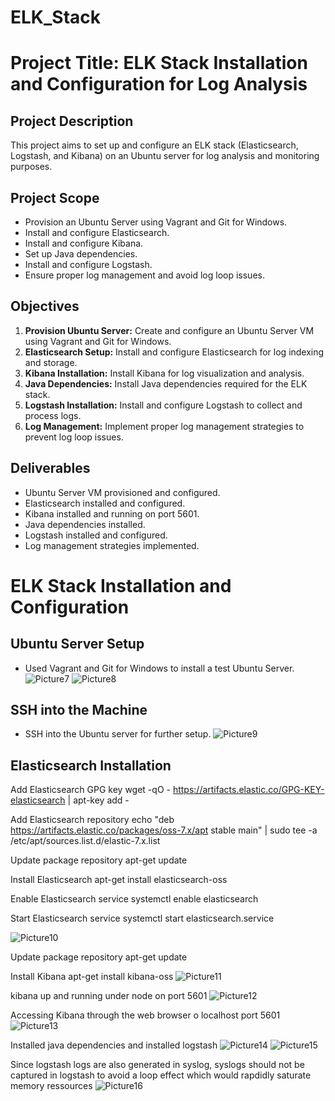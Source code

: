 # ELK_Stack
# Project Title: ELK Stack Installation and Configuration for Log Analysis

## Project Description
This project aims to set up and configure an ELK stack (Elasticsearch, Logstash, and Kibana) on an Ubuntu server for log analysis and monitoring purposes.

## Project Scope
- Provision an Ubuntu Server using Vagrant and Git for Windows.
- Install and configure Elasticsearch.
- Install and configure Kibana.
- Set up Java dependencies.
- Install and configure Logstash.
- Ensure proper log management and avoid log loop issues.

## Objectives
1. **Provision Ubuntu Server:** Create and configure an Ubuntu Server VM using Vagrant and Git for Windows.
2. **Elasticsearch Setup:** Install and configure Elasticsearch for log indexing and storage.
3. **Kibana Installation:** Install Kibana for log visualization and analysis.
4. **Java Dependencies:** Install Java dependencies required for the ELK stack.
5. **Logstash Installation:** Install and configure Logstash to collect and process logs.
6. **Log Management:** Implement proper log management strategies to prevent log loop issues.



## Deliverables
- Ubuntu Server VM provisioned and configured.
- Elasticsearch installed and configured.
- Kibana installed and running on port 5601.
- Java dependencies installed.
- Logstash installed and configured.
- Log management strategies implemented.

# ELK Stack Installation and Configuration

## Ubuntu Server Setup
- Used Vagrant and Git for Windows to install a test Ubuntu Server.
![Picture7](https://github.com/jbdjerhy/ELK_Stack/assets/142699688/eaa95a31-6489-49ce-8e36-acd589cb426d)
![Picture8](https://github.com/jbdjerhy/ELK_Stack/assets/142699688/10e23e02-bd1a-479c-bc5e-2c381dd0d291)

## SSH into the Machine
- SSH into the Ubuntu server for further setup.
![Picture9](https://github.com/jbdjerhy/ELK_Stack/assets/142699688/94a5f8c6-1a7a-4e6b-9966-93b3d48ef6be)
## Elasticsearch Installation

Add Elasticsearch GPG key
wget -qO - https://artifacts.elastic.co/GPG-KEY-elasticsearch | apt-key add -

Add Elasticsearch repository
echo "deb https://artifacts.elastic.co/packages/oss-7.x/apt stable main" | sudo tee -a /etc/apt/sources.list.d/elastic-7.x.list

Update package repository
apt-get update

Install Elasticsearch
apt-get install elasticsearch-oss

Enable Elasticsearch service
systemctl enable elasticsearch

Start Elasticsearch service
systemctl start elasticsearch.service

![Picture10](https://github.com/jbdjerhy/ELK_Stack/assets/142699688/063bc752-8520-4288-96bd-e1b3a81b57aa)

Update package repository
apt-get update

Install Kibana
apt-get install kibana-oss
![Picture11](https://github.com/jbdjerhy/ELK_Stack/assets/142699688/dcaae4a2-740e-460f-83ef-7e8dbcf9ba8d)

kibana up and running under node on port 5601
![Picture12](https://github.com/jbdjerhy/ELK_Stack/assets/142699688/6e80bbb2-16f4-4b18-a14f-b620d4d5c20a)

Accessing Kibana through the web browser o localhost port 5601
![Picture13](https://github.com/jbdjerhy/ELK_Stack/assets/142699688/ff9f1d67-7109-470c-bc7d-fa008cdaafa8)

Installed java dependencies and installed logstash
![Picture14](https://github.com/jbdjerhy/ELK_Stack/assets/142699688/96485048-8470-4f09-b383-0f9979e8e247)
![Picture15](https://github.com/jbdjerhy/ELK_Stack/assets/142699688/aef6bf97-b1d1-4c0d-a834-f99a9808cc4a)

Since logstash logs are also generated in syslog, syslogs should not be captured in logstash to avoid a loop effect which would rapdidly saturate memory ressources
![Picture16](https://github.com/jbdjerhy/ELK_Stack/assets/142699688/9b368011-05d7-463c-8f44-7290feb0c244)

